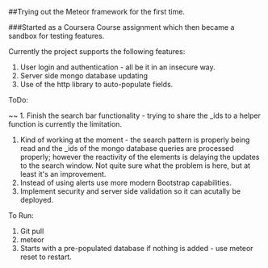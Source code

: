 ##Trying out the Meteor framework for the first time. 

###Started as a Coursera Course assignment which then became a sandbox for testing features.

Currently the project supports the following features:

1. User login and authentication - all be it in an insecure way.
2. Server side mongo database updating 
3. Use of the http library to auto-populate fields. 


ToDo:

~~ 1. Finish the search bar functionality - trying to share the _ids to a helper function is currently the limitation. 
  1. Kind of working at the moment - the search pattern is properly being read and the _ids of the mongo database queries are processed properly; however the reactivity of the elements is delaying the updates to the search window.  Not quite sure what the problem is here, but at least it's an improvement. 
1. Instead of using alerts use more modern Bootstrap capabilities.
1. Implement security and server side validation so it can acutally be deployed. 

To Run:

1. Git pull
2. meteor 
3. Starts with a pre-populated database if nothing is added - use meteor reset to restart. 



